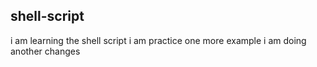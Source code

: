 ## shell-script
i am learning the shell script
i am practice one more example
i am doing another changes